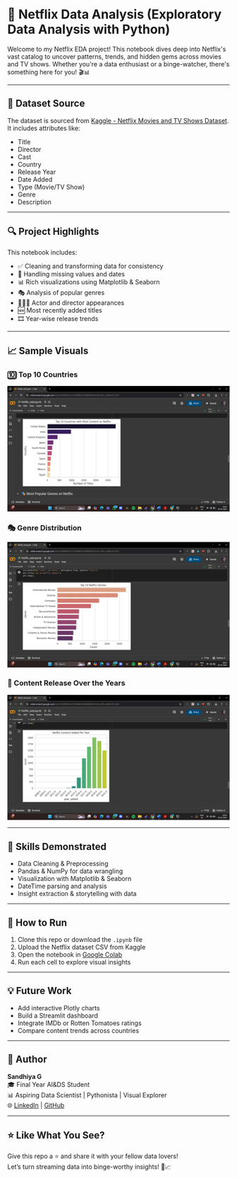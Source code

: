 # 🍿 Netflix Data Analysis (Exploratory Data Analysis with Python)

Welcome to my Netflix EDA project! This notebook dives deep into Netflix's vast catalog to uncover patterns, trends, and hidden gems across movies and TV shows. Whether you're a data enthusiast or a binge-watcher, there's something here for you! 🎬📊

---

## 📌 Dataset Source

The dataset is sourced from [Kaggle - Netflix Movies and TV Shows Dataset](https://www.kaggle.com/datasets/shivamb/netflix-shows).  
It includes attributes like:
- Title
- Director
- Cast
- Country
- Release Year
- Date Added
- Type (Movie/TV Show)
- Genre
- Description

---

## 🔍 Project Highlights

This notebook includes:

- ✅ Cleaning and transforming data for consistency
- 🔢 Handling missing values and dates
- 📊 Rich visualizations using Matplotlib & Seaborn
- 🎭 Analysis of popular genres
- 🧑‍🤝‍🧑 Actor and director appearances
- 🆕 Most recently added titles
- 🎞️ Year-wise release trends

---

## 📈 Sample Visuals

### 🔟 Top 10 Countries
![recent-titles](images/top10countries.png)

### 🎭 Genre Distribution
![genre-distribution](images/top10genres.png)

### 📅 Content Release Over the Years
![release-years](images/contentperyear.png)

---

## 🧠 Skills Demonstrated

- Data Cleaning & Preprocessing
- Pandas & NumPy for data wrangling
- Visualization with Matplotlib & Seaborn
- DateTime parsing and analysis
- Insight extraction & storytelling with data

---

## 🚀 How to Run

1. Clone this repo or download the `.ipynb` file  
2. Upload the Netflix dataset CSV from Kaggle  
3. Open the notebook in [Google Colab](https://colab.research.google.com/)  
4. Run each cell to explore visual insights

---

## 💡 Future Work

- Add interactive Plotly charts  
- Build a Streamlit dashboard  
- Integrate IMDb or Rotten Tomatoes ratings  
- Compare content trends across countries  

---

## 👤 Author

**Sandhiya G**  
🎓 Final Year AI&DS Student  
📊 Aspiring Data Scientist | Pythonista | Visual Explorer  
🌐 [LinkedIn](https://www.linkedin.com/in/sandhiya-govind-4043382b8/) | [GitHub](https://github.com/sandhiyagovind)

---

## ⭐ Like What You See?

Give this repo a ⭐ and share it with your fellow data lovers!  
Let’s turn streaming data into binge-worthy insights! 🍿📈
